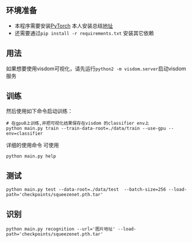 ## 环境准备

- 本程序需要安装[PyTorch](https://pytorch.org/) 本人安装总结[地址](https://blog.csdn.net/qq_41654985/article/details/86599016)
- 还需要通过`pip install -r requirements.txt` 安装其它依赖

## 用法
如果想要使用visdom可视化，请先运行`python2 -m visdom.server`启动visdom服务

## 训练
然后使用如下命令启动训练：

```
# 在gpu0上训练,并把可视化结果保存在visdom 的classifier env上
python main.py train --train-data-root=./data/train --use-gpu --env=classifier
```


详细的使用命令 可使用
```
python main.py help
```

## 测试

```
python main.py test --data-root=./data/test  --batch-size=256 --load-path='checkpoints/squeezenet.pth.tar'
```

## 识别

```
python main.py recognition --url='图片地址' --load-path='checkpoints/squeezenet.pth.tar'
```
